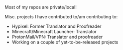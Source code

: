 
Most of my repos are private/local!

Misc. projects I have contributed to/am contributing to:
- Hypixel: Former Translator and Proofreader 
- Minecraft/Minecraft Launcher: Translator
- ProtonMail/VPN: Translator and proofreader
- Working on a couple of yet-to-be-released projects
<!---
Nanrech/Nanrech is a ✨ special ✨ repository because its `README.md` (this file) appears on your GitHub profile.
You can click the Preview link to take a look at your changes.
--->
